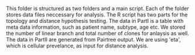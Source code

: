 This folder is structured as two folders and a main script.
Each of the folder stores data files neccessary for analysis.
The R script has two parts for the topology and distance hypothesis testing.
  The data in PartI is a table with meta data information, such as patient name, subtype, age etc. We stored the number of linear branch and total number of clones for anlaysis as well.
  The data in PartII are generated from Pairtree output. We are using 'eta', which is cellular prevelance, as input for distance analysis.
